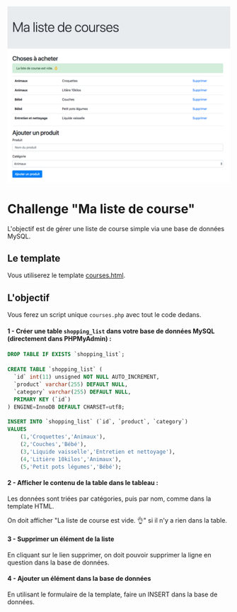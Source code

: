 ![](./templates/courses.png)

# Challenge "Ma liste de course"

L'objectif est de gérer une liste de course simple via une base de données MySQL.

## Le template

Vous utiliserez le template [courses.html](./templates/courses.html).

## L'objectif

Vous ferez un script unique `courses.php` avec tout le code dedans.

#### 1 - Créer une table `shopping_list` dans votre base de données MySQL (directement dans PHPMyAdmin) :

```sql
DROP TABLE IF EXISTS `shopping_list`;

CREATE TABLE `shopping_list` (
  `id` int(11) unsigned NOT NULL AUTO_INCREMENT,
  `product` varchar(255) DEFAULT NULL,
  `category` varchar(255) DEFAULT NULL,
  PRIMARY KEY (`id`)
) ENGINE=InnoDB DEFAULT CHARSET=utf8;

INSERT INTO `shopping_list` (`id`, `product`, `category`)
VALUES
	(1,'Croquettes','Animaux'),
	(2,'Couches','Bébé'),
	(3,'Liquide vaisselle','Entretien et nettoyage'),
	(4,'Litière 10kilos','Animaux'),
	(5,'Petit pots légumes','Bébé');
```

#### 2 - Afficher le contenu de la table dans le tableau :

Les données sont triées par catégories, puis par nom, comme dans la template HTML.

On doit afficher "La liste de course est vide. 👌" si il n'y a rien dans la table.

#### 3 - Supprimer un élément de la liste

En cliquant sur le lien supprimer, on doit pouvoir supprimer la ligne en question dans la base de données.

#### 4 - Ajouter un élément dans la base de données

En utilisant le formulaire de la template, faire un INSERT dans la base de données.
